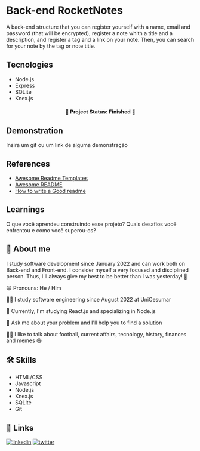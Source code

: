 # Back-end RocketNotes

A back-end structure that you can register yourself with a name, email and password (that will be encrypted), register a note whith a title and a description, and register a tag and a link on your note. Then, you can search for your note by the tag or note title.


## Tecnologies

 * Node.js
 * Express 
 * SQLite
 * Knex.js


<h4 align="center"> 
 🚧  Project Status: Finished  🚧
</h4>

 
## Demonstration

Insira um gif ou um link de alguma demonstração


## References

 - [Awesome Readme Templates](https://awesomeopensource.com/project/elangosundar/awesome-README-templates)
 - [Awesome README](https://github.com/matiassingers/awesome-readme)
 - [How to write a Good readme](https://bulldogjob.com/news/449-how-to-write-a-good-readme-for-your-github-project)


## Learnings

O que você aprendeu construindo esse projeto? Quais desafios você enfrentou e como você superou-os?


## 🚀 About me
I study software development since January 2022 and can work both on Back-end and Front-end. I consider myself a very focused and disciplined person. Thus, I'll always give my best to be better than I was yesterday! 💪


😄 Pronouns: He / Him

👩‍💻 I study software engineering since August 2022 at UniCesumar

🧠 Currently, I'm studying React.js and specializing in Node.js

🤔 Ask me about your problem and I'll help you to find a solution

👯‍♀️ I like to talk about football, current affairs, tecnology, history, finances and memes 😆


## 🛠 Skills

* HTML/CSS
* Javascript
* Node.js
* Knex.js
* SQLite
* Git 


## 🔗 Links
[![linkedin](https://img.shields.io/badge/linkedin-0A66C2?style=for-the-badge&logo=linkedin&logoColor=white)](https://www.linkedin.com/in/vitor-marciano/)
[![twitter](https://img.shields.io/badge/twitter-1DA1F2?style=for-the-badge&logo=twitter&logoColor=white)](https://twitter.com/marciano_vitor)
